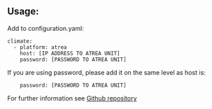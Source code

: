 ## Usage:

Add to configuration.yaml:

```
climate:
  - platform: atrea
    host: [IP ADDRESS TO ATREA UNIT]
    password: [PASSWORD TO ATREA UNIT]
```

If you are using password, please add it on the same level as host is:

```
    password: [PASSWORD TO ATREA UNIT]
```

For further information see [Github repository](https://github.com/JurajNyiri/HomeAssistant-Atrea/blob/master/README.md)
